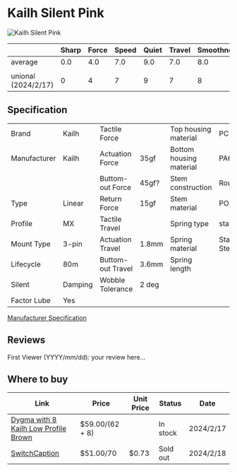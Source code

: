 # Kailh Silent Pink

![Kailh Silent Pink](https://www.switchcaptain.com/cdn/shop/products/kailh-switches-kailh-box-silent-pink-28343448010925_600x.jpg?v=1656113579)

|                     | Sharp | Force | Speed | Quiet | Travel | Smoothness | Stability | Crispness | Thockiness | Clackiness | Poppiness | RGB | Consistency | Overall |
| ------------------- | ----- | ----- | ----- | ----- | ------ | ---------- | --------- | --------- | ---------- | ---------- | --------- | --- | ----------- | ------- |
| average             | 0.0   | 4.0   | 7.0   | 9.0   | 7.0    | 8.0        | 8.0       | 4.0       | 7.0        | 4.0        | 3.0       | 9.0 |             | 8.0     |
|                     |       |       |       |       |        |            |           |           |            |            |           |     |             |         |
| unional (2024/2/17) | 0     | 4     | 7     | 9     | 7      | 8          | 8         | 4         | 7          | 4          | 3         | 9   |             | 8       |

## Specification

|              |         |                   |       |                         |                |
| ------------ | ------- | ----------------- | ----- | ----------------------- | -------------- |
| Brand        | Kailh   | Tactile Force     |       | Top housing material    | PC             |
| Manufacturer | Kailh   | Actuation Force   | 35gf  | Bottom housing material | PA66           |
|              |         | Buttom-out Force  | 45gf? | Stem construction       | Round          |
| Type         | Linear  | Return Force      | 15gf  | Stem material           | POM            |
| Profile      | MX      | Tactile Travel    |       | Spring type             | standard       |
| Mount Type   | 3-pin   | Actuation Travel  | 1.8mm | Spring material         | Stainess Steel |
| Lifecycle    | 80m     | Buttom-out Travel | 3.6mm | Spring length           |                |
| Silent       | Damping | Wobble Tolerance  | 2 deg |                         |                |
| Factor Lube  | Yes     |                   |       |                         |                |

[Manufacturer Specification](https://cdn.shopify.com/s/files/1/0436/7692/6103/files/kailhsilentpink.pdf?v=1616129122)

## Reviews

First Viewer (YYYY/mm/dd):
your review here...

## Where to buy

| Link                                                                                               | Price           | Unit Price | Status   | Date      |
| -------------------------------------------------------------------------------------------------- | --------------- | ---------- | -------- | --------- |
| [Dygma with 8 Kailh Low Profile Brown](https://dygma.com/products/switches?variant=43658510401774) | $59.00/(62 + 8) |            | In stock | 2024/2/17 |
| [SwitchCaption](https://www.switchcaptain.com/products/kailh-silent-box-pink)                      | $51.00/70       | $0.73      | Sold out | 2024/2/18 |
